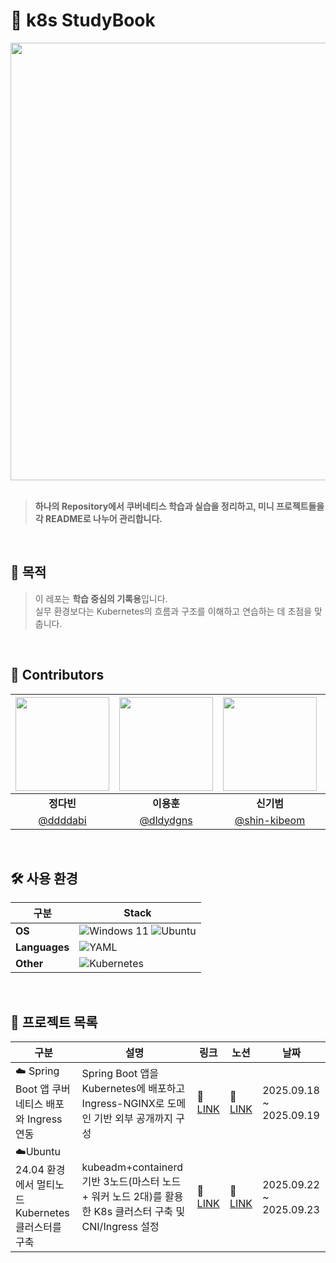 # 📘 k8s StudyBook

<div align="center">
  <img width="700px" src="https://t1.kakaocdn.net/kakao_tech/image/2021/10/images/01-14.png"/>
</div>

<br>

> **하나의 Repository에서 쿠버네티스 학습과 실습을 정리하고, 미니 프로젝트들을 각 README로 나누어 관리합니다.**

<br>

## 📌 목적

> 이 레포는 **학습 중심의 기록용**입니다.  
> 실무 환경보다는 Kubernetes의 흐름과 구조를 이해하고 연습하는 데 초점을 맞춥니다.

<br>

## 👥 Contributors

| <img width="150px" src="https://avatars.githubusercontent.com/u/88383179?v=4"/> | <img width="150px" src="https://avatars.githubusercontent.com/u/56614731?v=4"/> | <img width="150px" src="https://avatars.githubusercontent.com/u/112679148?v=4"/>|<img width="150px" src="https://avatars.githubusercontent.com/u/81912226?v=4"/> | <img width="150px" src="https://avatars.githubusercontent.com/u/62324475?v=4"/>|
| :---: | :---: | :---: | :---: | :---: |
| **정다빈** | **이용훈** | **신기범** | **정서현** | **최소영** |
| [@ddddabi](https://github.com/ddddabi) | [@dldydgns](https://github.com/dldydgns) | [@shin-kibeom](https://github.com/shin-kibeom) |[@hyunn522](https://github.com/hyunn522) | [@ottffss1005](https://github.com/ottffss1005) |

<br>

## 🛠 사용 환경

| 구분 | Stack |
|------|------|
| **OS** | ![Windows 11](https://img.shields.io/badge/Windows%2011-%230079d5.svg?style=Social&logo=Windows%2011&logoColor=white) ![Ubuntu](https://img.shields.io/badge/Ubuntu-E95420?style=Social&logo=ubuntu&logoColor=white) |
| **Languages** | ![YAML](https://img.shields.io/badge/yaml-%23ffffff.svg?style=Social&logo=yaml&logoColor=151515)|
| **Other**| ![Kubernetes](https://img.shields.io/badge/kubernetes-%23326ce5.svg?style=Social&logo=kubernetes&logoColor=white)

<br>

## 📂 프로젝트 목록

| 구분 | 설명 | 링크 | 노션 | 날짜 |
|------|------|------|------|------|
| ☁️ Spring Boot 앱 쿠버네티스 배포와 Ingress 연동 | Spring Boot 앱을 Kubernetes에 배포하고 Ingress-NGINX로 도메인 기반 외부 공개까지 구성 |🔗 [LINK](https://github.com/ddddabi/mini_study/blob/main/spring-Ingress-Readme.md) | 📖 [LINK](https://www.notion.so/Kubernetes-Ingress-2736e7f13a77800d8460f1fc4f523494) | 2025.09.18 ~ 2025.09.19 |
| ☁️Ubuntu 24.04 환경에서 멀티노드 Kubernetes 클러스터를 구축 | kubeadm+containerd 기반 3노드(마스터 노드 + 워커 노드 2대)를 활용한 K8s 클러스터 구축 및 CNI/Ingress 설정 |🔗 [LINK](https://github.com/ddddabi/mini_study/blob/main/k8s-multi-layer-deployment.md) | 📖 [LINK]() | 2025.09.22 ~ 2025.09.23 |

